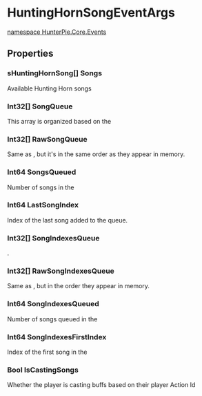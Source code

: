 # HuntingHornSongEventArgs
<a href="?p=EventArgs/HunterPie.Core.Events.md"><ns>namespace HunterPie.Core.Events</ns></a>

## Properties

### <Type>sHuntingHornSong[]</Type> Songs

Available Hunting Horn songs
### <Type>Int32[]</Type> SongQueue

This array is organized based on the <seealso cref="LastSongIndex"/>
### <Type>Int32[]</Type> RawSongQueue

Same as <see cref="SongQueue"/>, but it's in the same order as they appear in memory.
### <Type>Int64</Type> SongsQueued

Number of songs in the <see cref="SongQueue"/>
### <Type>Int64</Type> LastSongIndex

Index of the last song added to the queue.
### <Type>Int32[]</Type> SongIndexesQueue

<see cref="Songs"/>.
### <Type>Int32[]</Type> RawSongIndexesQueue

Same as <see cref="SongIndexesQueue"/>, but in the order they appear in memory.
### <Type>Int64</Type> SongIndexesQueued

Number of songs queued in the <see cref="SongIndexesQueue"/>
### <Type>Int64</Type> SongIndexesFirstIndex

Index of the first song in the <see cref="RawSongIndexesQueue"/>
### <Type>Bool</Type> IsCastingSongs

Whether the player is casting buffs based on their player Action Id
